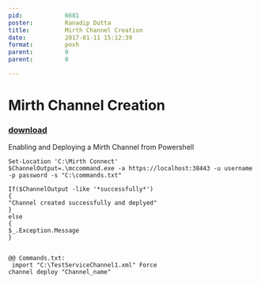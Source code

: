 ```yaml
---
pid:            6681
poster:         Ranadip Dutta
title:          Mirth Channel Creation
date:           2017-01-11 15:12:39
format:         posh
parent:         0
parent:         0

---
```


# Mirth Channel Creation

### [download](6681.ps1)

Enabling and Deploying a Mirth Channel from Powershell

```posh
Set-Location 'C:\Mirth Connect'
$ChannelOutput=.\mccommand.exe -a https://localhost:38443 -u username -p password -s "C:\commands.txt"

If($ChannelOutput -like '*successfully*')
{
"Channel created successfully and deplyed"
}
else
{
$_.Exception.Message
}


@@ Commands.txt: 
 import "C:\TestServiceChannel1.xml" Force
channel deploy "Channel_name"

```
